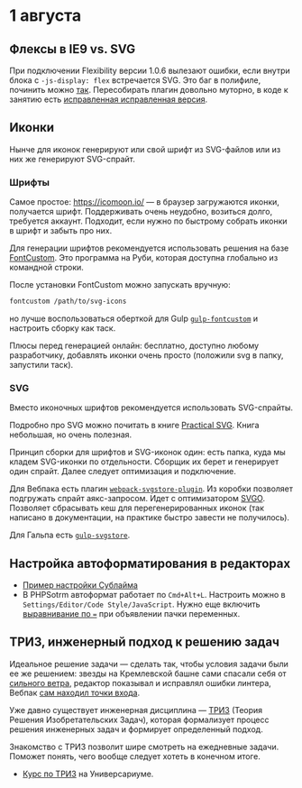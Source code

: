 # 1 августа

## Флексы в IE9 vs. SVG
При подключении Flexibility версии 1.0.6 вылезают ошибки, если внутри блока с `-js-display: flex` встречается SVG. Это баг в полифиле, починить можно [так](https://github.com/jonathantneal/flexibility/pull/68/files). Пересобирать плагин довольно муторно, в коде к занятию есть [исправленная исправленная версия](code/js/flexibility1.0.6_svg_fix.js).

## Иконки
Нынче для иконок генерируют или свой шрифт из SVG-файлов или из них же генерируют SVG-спрайт.

### Шрифты
Самое простое: https://icomoon.io/ — в браузер загружаются иконки, получается шрифт. Поддерживать очень неудобно, возиться долго, требуется аккаунт. Подходит, если нужно по быстрому собрать иконки в шрифт и забыть про них.

Для генерации шрифтов рекомендуется использовать решения на базе [FontCustom](https://github.com/FontCustom/fontcustom). Это программа на Руби, которая доступна глобально из командной строки.

После установки FontCustom можно запускать вручную:

```bash
fontcustom /path/to/svg-icons
```

но лучше воспользоваться оберткой для Gulp [`gulp-fontcustom`](https://github.com/johanbrook/gulp-fontcustom) и настроить сборку как таск.

Плюсы перед генерацией онлайн: бесплатно, доступно любому разработчику, добавлять иконки очень просто (положили svg в папку, запустили таск).

### SVG
Вместо иконочных шрифтов рекомендуется использовать SVG-спрайты.

Подробно про SVG можно почитать в книге [Practical SVG](https://www.dropbox.com/s/je2wvpiansjlbs7/Practical-SVG-ALL-FILES.zip?dl=0). Книга небольшая, но очень полезная.

Принцип сборки для шрифтов и SVG-иконок один: есть папка, куда мы кладем SVG-иконки по отдельности. Сборщик их берет и генерирует один спрайт. Далее следует оптимизация и подключение.

Для Вебпака есть плагин [`webpack-svgstore-plugin`](https://github.com/mrsum/webpack-svgstore-plugin). Из коробки позволяет подгружать спрайт аякс-запросом. Идет с оптимизатором [SVGO](https://github.com/svg/svgo). Позволяет сбрасывать кеш для перегенерированных иконок (так написано в документации, на практике быстро завести не получилось).

Для Гальпа есть [`gulp-svgstore`](https://github.com/w0rm/gulp-svgstore).

## Настройка автоформатирования в редакторах
* [Пример настройки Сублайма](https://gist.github.com/amiskov/ce737feeb8899f9d12a211502706639a#Автоформат)
* В PHPSotrm автоформат работает по `Cmd+Alt+L`. Настроить можно в `Settings/Editor/Code Style/JavaScript`. Нужно еще включить [выравнивание по `=`](phpstorm_var_equal.png) при объявлении пачки переменных.

## ТРИЗ, инженерный подход к решению задач
Идеальное решение задачи — сделать так, чтобы условия задачи были ее же решением: звезды на Кремлевской башне сами спасали себя от [сильного ветра](https://ru.wikipedia.org/wiki/%D0%9A%D1%80%D0%B5%D0%BC%D0%BB%D1%91%D0%B2%D1%81%D0%BA%D0%B8%D0%B5_%D0%B7%D0%B2%D1%91%D0%B7%D0%B4%D1%8B#.D0.9E.D1.81.D0.BE.D0.B1.D0.B5.D0.BD.D0.BD.D0.BE.D1.81.D1.82.D0.B8_.D0.BA.D0.BE.D0.BD.D1.81.D1.82.D1.80.D1.83.D0.BA.D1.86.D0.B8.D0.B8), редактор показывал и исправлял ошибки линтера, Вебпак [сам находил точки входа](https://www.npmjs.com/package/webpack-entry).

Уже давно существует инженерная дисциплина — [ТРИЗ](https://ru.wikipedia.org/wiki/%D0%A2%D0%B5%D0%BE%D1%80%D0%B8%D1%8F_%D1%80%D0%B5%D1%88%D0%B5%D0%BD%D0%B8%D1%8F_%D0%B8%D0%B7%D0%BE%D0%B1%D1%80%D0%B5%D1%82%D0%B0%D1%82%D0%B5%D0%BB%D1%8C%D1%81%D0%BA%D0%B8%D1%85_%D0%B7%D0%B0%D0%B4%D0%B0%D1%87) (Теория Решения Изобретательских Задач), которая формализует процесс решения инженерных задач и формирует определенный подход.

Знакомство с ТРИЗ позволит шире смотреть на ежедневные задачи. Поможет понять, чего вообще следует хотеть в конечном итоге.

* [Курс по ТРИЗ](http://universarium.org/course/458) на Универсариуме.


